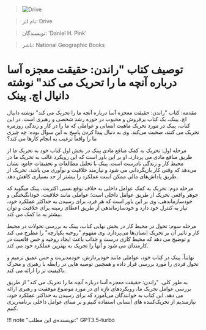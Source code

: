 
> ![Drive](http://books.google.com/books/content?id=arOMEAAAQBAJ&printsec=frontcover&img=1&zoom=1&source=gbs_api)

> نام اثر: Drive 

> نویسندگان: 'Daniel H. Pink'

> ناشر: National Geographic Books




# توصیف کتاب "راندن: حقیقت معجزه آسا درباره آنچه ما را تحریک می کند" نوشته دانیال اچ. پینک

مقدمه:
کتاب "راندن: حقیقت معجزه آسا درباره آنچه ما را تحریک می کند" نوشته دانیال اچ. پینک، یک کتاب پرفروش و محبوب در حوزه رشد شخصی و رهبری است. در این کتاب، پینک در مورد تحریک ماهیت انسانی و عواملی که ما را در کار و زندگی روزمره تحریک می کنند، صحبت می‌کند. وی به دنبال پیدا کردن پاسخ به این سوال بوده: چه چیزی ما را واقعاً ترغیب به انجام کارها می کند؟

مرحله اول: تحریک به کمک منافع مادی
پینک در بخش اول کتاب خود به تحریک ما از طریق منافع مادی می پردازد. او بر این باور است که این رویکرد غالب به تحریک ما در محیط کار و زندگی نادرست است. پینک با تحلیل مطالعات و تحقیقات جامع، نشان می‌دهد که وقتی کار بازیگردانی می شود و نیازمند خلاقیت و نوآوری می باشد، تحریک از طریق پاداش‌های مالی ممکن است عملکرد را بیشتر از حد بسیاری کاهش دهد.

مرحله دوم: تحریک به کمک عوامل داخلی
به خلاف توقع نسبی اکثریت، پینک میگوید که جوهر واقعی تحریک از طریق عوامل داخلی است؛ عواملی مانند خلاقیت، خودانگیختگی و خودسازماندهی. وی بر این باور است که هر فرد، برای رسیدن به حداکثر عملکرد خود، نیاز به کنترل خود دارد و خودسازماندهی از طریق اعطای زمینه برای خلاقیت و توان بیشتر به ما کمک می کند.

مرحله سوم: تحول در محیط کار
در بخش نهایی کتاب، پینک به بررسی تحولات در محیط کار و تاثیر آن بر تحریک انسان‌ها می‌پردازد. وی مفهوم "روحیه یکپارچه" را مطرح می کند و توضیح می دهد که محیط کاری درست و جذاب باعث ایجاد روحیه و حس قانعیت در کارمندان می شود و آنها را تحریک به بهترین عملکرد خود می کند.

نهایتاً، پینک در کتاب خود، عواملی مانند خودپردازش، خودمدیریت و حس عمیق ترمیم و تحول فردی را مورد بررسی قرار داده و همچنین توصیه هایی در رابطه با رهبری و محرک باکیفیت تر را ارائه می کند.

به طور کلی، "راندن: حقیقت معجزه آسا درباره آنچه ما را تحریک می کند" از طریق بررسی عوامل تحریک ما، رویکردهای تازه ای در مورد موضوع موفقیت و رهبری ارائه می دهد. این کتاب به خوانندگان می‌آموزد که برای رسیدن به حداکثر عملکرد خود، نیازمندیم از تحریک‌کننده های انسانی استفاده کنیم و بر مبنای عوامل داخلی برنامه‌ریزی کنیم.


!!! note "نویسنده‌ی این مطلب:"
    GPT3.5-turbo


